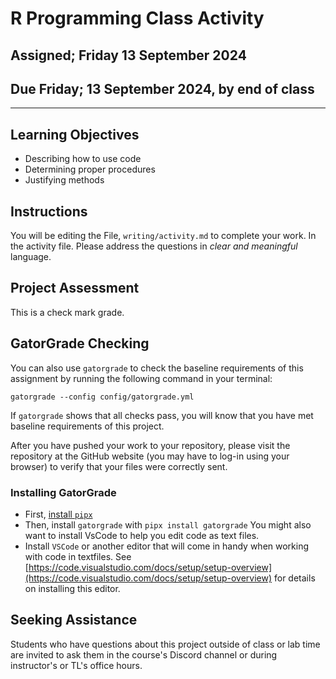 # R Programming Class Activity

## Assigned; Friday 13 September 2024

## Due Friday; 13 September 2024, __by end of class__

---

## Learning Objectives

- Describing how to use code
- Determining proper procedures
- Justifying methods

## Instructions

You will be editing the File, `writing/activity.md` to complete your work. In the activity file. Please address the questions in _clear and meaningful_ language.

## Project Assessment

This is a check mark grade.

## GatorGrade Checking

You can also use `gatorgrade` to check the baseline requirements of this assignment by running the following command in your terminal:

`gatorgrade --config config/gatorgrade.yml`

If `gatorgrade` shows that all checks pass, you will know that you have met baseline requirements of this project.

After you have pushed your work to your repository, please visit the repository at the GitHub website (you may have to log-in using your browser) to verify that your files were correctly sent.

### Installing GatorGrade

- First, [install `pipx`](https://pypa.github.io/pipx/installation/)
- Then, install `gatorgrade` with `pipx install gatorgrade`
You might also want to install VsCode to help you edit code as text files.
- Install `VSCode` or another editor that will come in handy when working with code in textfiles. See [https://code.visualstudio.com/docs/setup/setup-overview](https://code.visualstudio.com/docs/setup/setup-overview) for details on installing this editor.

## Seeking Assistance

Students who have questions about this project outside of class or lab time are invited to ask them in the course's Discord channel or during instructor's or TL's office hours.
